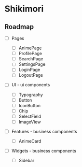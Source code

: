 # Shikimori

## Roadmap

- [ ] Pages

  - [ ] AnimePage
  - [ ] ProfilePage
  - [ ] SearchPage
  - [ ] SettingsPage
  - [ ] LoginPage
  - [ ] LogoutPage

- [ ] UI - ui components

  - [ ] Typography
  - [ ] Button
  - [ ] IconButton
  - [ ] Chip
  - [ ] SelectField
  - [ ] ImageView

- [ ] Features - business components

  - [ ] AnimeCard

- [ ] Widgets - business components
  - [ ] Sidebar
